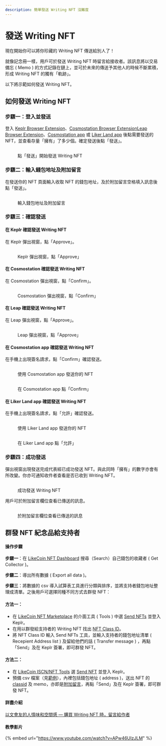 ```yaml
---
description: 簡單發送 Writing NFT 沒難度
---
```


# 發送 Writing NFT

現在開始你可以將你珍藏的 Writing NFT 傳送給別人了！&#x20;

就像記念冊一樣，用戶可於發送 Writing NFT 時留言給接收者。該訊息將以交易備忘 ( Memo ) 的方式記錄在鏈上，並可於未來的傳送予其他人的時候不斷累積，形成 Writing NFT 的獨有「軌跡」。

以下將示範如何發送 Writing NFT。

## 如何發送 Writing NFT

### 步驟一：登入並發送

登入 [Keplr Browser Extension](../wallet/keplr/)、[Cosmostation Browser Extension](../wallet/cosmostation/)[Leap Browser Extension](../wallet/leap/)、[Cosmostation app](../wallet/cosmostation-mobile/) 或 [Liker Land app](../../user-guide/liker-land/download.md) 後點需要發送的 NFT，並查看存量「擁有」了多少個。確定發送後點「發送」。

<figure><img src="../../.gitbook/assets/NFT Transfer 1.png" alt=""><figcaption><p>點「發送」開始發送 Writing NFT</p></figcaption></figure>

### 步驟二：輸入錢包地址及附加留言

在發送你的 NFT 頁面輸入收取 NFT 的錢包地址，及於附加留言空格填入訊息後點「發送」。

<figure><img src="../../.gitbook/assets/NFT Transfer 2.png" alt=""><figcaption><p>輸入錢包地址及附加留言</p></figcaption></figure>

### 步驟三：確認發送

#### 在 Keplr 確認發送 Writing NFT

在 Keplr 彈出視窗，點「Approve」。

<figure><img src="../../.gitbook/assets/NFT Transfer 3.png" alt=""><figcaption><p>Keplr 彈出視窗，點「Approve」</p></figcaption></figure>

#### 在 Cosmostation 確認發送 Writing NFT

在 Cosmostation 彈出視窗，點「Confirm」。

<figure><img src="../../.gitbook/assets/NFT Transfer 5.png" alt=""><figcaption><p>Cosmostation 彈出視窗，點「Confirm」</p></figcaption></figure>

#### 在 Leap 確認發送 Writing NFT

在 Leap 彈出視窗，點「Approve」。

<figure><img src="../../.gitbook/assets/NFT Transfer 11.png" alt=""><figcaption><p>Leap 彈出視窗，點「Approve」</p></figcaption></figure>

#### 在 Cosmostation app 確認發送 Writing NFT

在手機上出現簽名請求，點「Confirm」確認發送。

<figure><img src="../../.gitbook/assets/NFT Transfer 9.png" alt=""><figcaption><p>使用 Cosmostation app 發送你的 NFT</p></figcaption></figure>

<figure><img src="../../.gitbook/assets/NFT Transfer 10.png" alt=""><figcaption><p>在 Cosmostation app 點「Confirm」</p></figcaption></figure>

#### 在 Liker Land app 確認發送 Writing NFT

在手機上出現簽名請求，點「允許」確認發送。

<figure><img src="../../.gitbook/assets/NFT Transfer 7.png" alt=""><figcaption><p>使用 Liker Land app 發送你的 NFT</p></figcaption></figure>

<figure><img src="../../.gitbook/assets/NFT Transfer 6.png" alt=""><figcaption><p>在 Liker Land app 點「允許」</p></figcaption></figure>

### 步驟四：成功發送

彈出視窗出現發送完成代表經已成功發送 NFT。與此同時「擁有」的數字亦會有所改變。你亦可通知收件者查看是否已收到 Writing NFT。

<figure><img src="../../.gitbook/assets/NFT Transfer 4.png" alt=""><figcaption><p>成功發送 Writing NFT</p></figcaption></figure>

用戶可於附加留言欄位查看已傳送的訊息。

<figure><img src="../../.gitbook/assets/NFT Transfer 8.png" alt=""><figcaption><p>於附加留言欄位查看已傳送的訊息</p></figcaption></figure>

## 群發 NFT 紀念品給支持者 <a href="#batch-send-nft-to-supporters" id="batch-send-nft-to-supporters"></a>

#### 操作步驟

**步驟一**：在 [LikeCoin NFT Dashboard](https://likecoin.github.io/likecoin-nft-dashboard/#/) 搜尋（Search）自己錢包的收藏者 ( Get Collector )。

**步驟二**：導出所有數據 ( Export all data )。

**步驟三**：將數據的 csv 導入試算表工具進行分類與排序，並將支持者錢包地址整理成清單。之後用戶可選擇同種不同方式去群發 NFT：

#### 方法一：

* 在 [LikeCoin NFT Marketplace](https://likecoin.github.io/likecoin-nft-marketplace/) 的介面工具 ( Tools ) 中選 [Send NFTs](https://likecoin.github.io/likecoin-nft-marketplace/tools/send) 並登入 Keplr。
* 在用以群發給支持者的 Writing NFT 找出 [NFT Class ID](collect-writing-nft/nft-details.md#nft-class-id)。
* 將 NFT Class ID 輸入 Send NFTs 工具，並輸入支持者的錢包地址清單 ( Recepient Address list ) 及留給他們的話 ( Transfer message ) ，再點「Send」及在 Keplr 簽署，即可群發 NFT。

#### 方法二：

* 在 [LikeCoin ISCN/NFT Tools](https://likecoin.github.io/iscn-nft-tools/) 選 [Send NFT](https://likecoin.github.io/iscn-nft-tools/send-nft) 並登入 Keplr。
* 預備 csv 檔案（見[範例](https://github.com/likecoin/iscn-nft-tools/blob/master/send-nft/list\_example.csv)），內裡包括錢包地址 ( address )，送出 NFT 的 [classid](collect-writing-nft/nft-details.md#nft-class-id) 及 memo，亦即是[附加留言](transfer-writing-nft.md#bu-zhou-er-shu-ru-qian-bao-di-zhi-ji-fu-jia-liu-yan)，再點「Send」及在 Keplr 簽署，即可群發 NFT。

#### **詳盡介紹**

[以文會友的人情味和空間感 — 購買 Writing NFT 時，留言給作者](https://blog.like.co/zh/%E4%BB%A5%E6%96%87%E6%9C%83%E5%8F%8B%E7%9A%84%E4%BA%BA%E6%83%85%E5%91%B3%E5%92%8C%E7%A9%BA%E9%96%93%E6%84%9F-%E8%B3%BC%E8%B2%B7-writing-nft-%E6%99%82%EF%BC%8C%E7%95%99%E8%A8%80%E7%B5%A6/)

#### 教學影片

{% embed url="https://www.youtube.com/watch?v=APw46UIzJLM" %}
